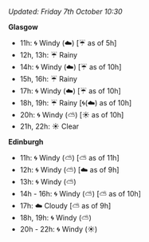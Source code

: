 *Updated: Friday 7th October 10:30*

**Glasgow**

* 11h: :cyclone: Windy (:cloud:) [:umbrella: as of 5h]
* 12h, 13h: :umbrella: Rainy
* 14h: :cyclone: Windy (:cloud:) [:umbrella: as of 10h]
* 15h, 16h: :umbrella: Rainy
* 17h: :cyclone: Windy (:cloud:) [:umbrella: as of 10h]
* 18h, 19h: :umbrella: Rainy [:cyclone:(:cloud:) as of 10h]
* 20h: :cyclone: Windy (:partly_sunny:) [:sunny: as of 10h]
* 21h, 22h: :sunny: Clear

**Edinburgh**

* 11h: :cyclone: Windy (:partly_sunny:) [:partly_sunny: as of 11h]
* 12h: :cyclone: Windy (:partly_sunny:) [:cloud: as of 9h]
* 13h: :cyclone: Windy (:partly_sunny:)
* 14h - 16h: :cyclone: Windy (:partly_sunny:) [:partly_sunny: as of 10h]
* 17h: :cloud: Cloudy [:partly_sunny: as of 9h]
* 18h, 19h: :cyclone: Windy (:partly_sunny:)
* 20h - 22h: :cyclone: Windy (:sunny:)
